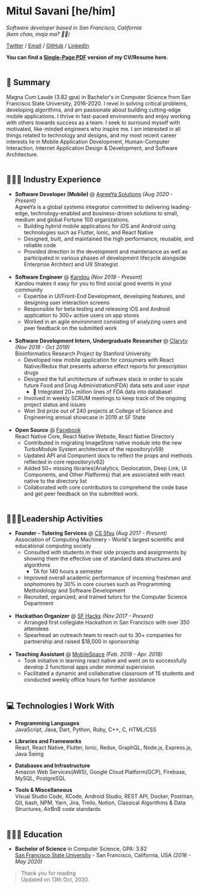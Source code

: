 # Mitul Savani [he/him]

_Software developer based in San Francisco, California_ <br>
_(kem chao, maja ma? 🙏🏽)_

[Twitter](https://twitter.com/mitulsavani_) / [Email](mailto:mitul.savani1@gmail.com) / [GitHub](https://github.com/mitulsavani/) / [LinkedIn](https://www.linkedin.com/in/savanimitul/)

**You can find a [Single-Page PDF](https://mitulsavani.com/resume.pdf) version of my CV/Resume here.** 
<br><br> 

## 📝 Summary

Magna Cum Laude (3.82 gpa) in Bachelor's in Computer Science from San Francisco State University, 2016-2020. l revel in solving critical problems, developing algorithms, and am passionate about building cutting-edge mobile applications. I thrive in fast-paced environments and enjoy working with others towards success as a team. I seek to surround myself with motivated, like-minded engineers who inspire me. I am interested in all things related to technology and designs, and my most recent career interests lie in Mobile Application Development, Human-Computer Interaction, Internet Application Design & Development, and Software Architecture.
<br><br>

## 👨🏽‍💻 Industry Experience

- **Software Developer (Mobile)** @ [AgreeYa Solutions](https://agreeya.com/) _(Aug 2020 - Present)_ <br>
  AgreeYa is a global systems integrator committed to delivering leading-edge, technology-enabled and business-driven solutions to small, medium and global Fortune 100 organizations.
  - Building hybrid mobile applications for iOS and Android using technologies such as Flutter, Ionic, and React Native
  - Designed, built, and maintained the high performance, reusable, and reliable code
  - Provided direction in the development and maintenance as well as participated in various phases of development lifecycle alongside Enterprise Architect and UX Strategist
    <br><br>
- **Software Engineer** @ [Kandou](https://www.kandouapp.com/) _(Nov 2019 - Present)_ <br>
  Kandou makes it easy for you to find social good events in your community
  - Expertise in UI/Front-End Development, developing features, and designing user interaction screens
  - Responsible for beta testing and releasing iOS and Android application to 300+ active users on app stores
  - Worked in an agile environment consisting of analyzing users and peer feedback on the submitted work
    <br><br>
- **Software Development Intern, Undergraduate Researcher** @ [Claryty](https://play.google.com/store/apps/details?id=com.claryty.claryty&hl=en_US) _(Nov 2018 - Oct 2019)_ <br>
  Bioinformatics Research Project by Stanford University
  - Developed new mobile application for consumers with React Native/Redux that presents adverse effect reports for prescription drugs
  - Designed the full architecture of software stack in order to scale future Food and Drug Administration(FDA) data sets and user input
    - 🧬 Integrated 20+ million lines of FDA data into database!
  - Involved in weekly SCRUM meetings to keep track of the ongoing project status and issues
  - Won 3rd prize out of 240 projects at College of Science and Engineering annual showcase in 2019 at SF State
    <br><br>
- **Open Source** @ [Facebook](https://reactnative.dev/)<br>
React Native Core, React Native Website, React Native Directory
    - Contributed in migrating ImageStore native module into the new TurboModule System architecture of the repository(v59)
    - Updated API and Component docs to reflect the props and methods reflected in core repository(v62)
    - Added 50+ missing libraries(Analytics, Geolocation, Deep Link, UI Components, and Other Platforms) that are associated with react native to the directory list
    - Collaborated with core contributors to comprehend the code base and get peer feedback on the submitted work.
    <br><br>
    
## 👮🏽‍♂️Leadership Activities

- **Founder - Tutoring Services** @ [CS Sfsu](https://cs.sfsu.edu/) _(Aug 2017 - Present)_ <br>
Association of Computing Machinery - World's largest scientific and educational computing society
    - Consulted with students in their side projects and assignments by showing them the effective use of standard data structures and algorithms
        - TA for 140 hours a semester
    - Improved overall academic performance of incoming freshmen and sophomores by 30% in core courses such as Programming Methodology and Software Development
    - Recruited, organized, and trained tutors for the Computer Science Department
    <br><br>
- **Hackathon Organizer** @ [SF Hacks](http://sfhacks.io/) _(Nov 2017 - Present)_ <br>
  - Arranged first collegiate Hackathon in San Francisco with over 350 attendees
  - Spearhead an outreach team to reach out to 30+ companies for partnership and raised $18,000 in sponsorship
    <br><br>
- **Teaching Assistant** @ [MobileSpace](http://www.mobilespace.xyz/) _(Feb. 2018 - Apr. 2018)_ <br>
  - Took initiative in learning react native and went on to successfully develop 2 functional apps under minimal supervision
  - Facilitated a dynamic and collaborative classroom of 15 students and conducted weekly office hours for further assistance
    <br><br>    

## 💻 Technologies I Work With

- **Programming Languages**<br>
  JavaScript, Java, Dart, Python, Ruby, C++, C, HTML/CSS

- **Libraries and Frameworks**<br>
  React, React Native, Flutter, Ionic, Redux, GraphQL, Node.js, Express.js, Java Swing

- **Databases and Infrastructure**<br>
  Amazon Web Services(AWS), Google Cloud Platform(GCP), Firebase, MySQL, PostgreSQL

- **Tools \& Miscellaneous**<br>
  Visual Studio Code, XCode, Android Studio, REST API, Docker, Postman, Git, bash, NPM, Yarn, Jira, Trello, Notion, Classical Algorithms \& Data Structures, AirBnB code standards
  <br><br>

## 🧑🏽‍🎓 Education

- **Bachelor of Science** in Computer Science, GPA: 3.82<br>
  [San Francisco State University](https://www.sfsu.edu/) - San Francisco, California, USA _(2016 - May 2020)_

> Thank you for reading <br>
> Updated on 13th Oct, 2020.